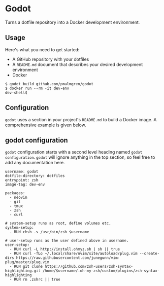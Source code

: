 # Godot

Turns a dotfile repository into a Docker development environment.

## Usage

Here's what you need to get started:

  - A GitHub repository with your dotfiles
  - A `README.md` document that describes your desired development environment
  - Docker

```
$ godot build github.com/pmalmgren/godot
$ docker run --rm -it dev-env
dev-shell$
```

## Configuration

`godot` uses a section in your project's `README.md` to build a Docker image. A comprehensive example is given below.

## godot configuration

`godot` configuration starts with a second level heading named `godot configuration`. `godot` will ignore anything in the top section, so feel free to add any documentation here.

```
username: godot
dotfile-directory: dotfiles
entrypoint: zsh
image-tag: dev-env

packages:
  - neovim
  - git
  - tmux
  - zsh
  - curl

# system-setup runs as root, define volumes etc.
system-setup:
  - RUN chsh -s /usr/bin/zsh $username

# user-setup runs as the user defined above in username.
user-setup:
  - RUN curl -L http://install.ohmyz.sh | sh || true
  - RUN curl -fLo ~/.local/share/nvim/site/autoload/plug.vim --create-dirs https://raw.githubusercontent.com/junegunn/vim-plug/master/plug.vim
  - RUN git clone https://github.com/zsh-users/zsh-syntax-highlighting.git /home/$username/.oh-my-zsh/custom/plugins/zsh-syntax-highlighting
  - RUN rm .zshrc || true
```
